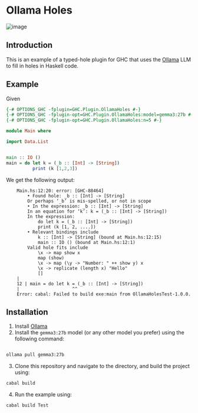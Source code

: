 # Ollama Holes

![image](https://github.com/user-attachments/assets/649ffcd2-0560-47d6-bbbe-74bae08cbb70)

## Introduction
This is an example of a typed-hole plugin for GHC that uses the [Ollama](https://ollama.com/) LLM to fill in holes in Haskell code.


## Example
Given 

```haskell
{-# OPTIONS_GHC -fplugin=GHC.Plugin.OllamaHoles #-}
{-# OPTIONS_GHC -fplugin-opt=GHC.Plugin.OllamaHoles:model=gemma3:27b #-}
{-# OPTIONS_GHC -fplugin-opt=GHC.Plugin.OllamaHoles:n=5 #-}

module Main where

import Data.List


main :: IO ()
main = do let k = (_b :: [Int] -> [String])
          print (k [1,2,3])

```

We get the following output:


```text
    Main.hs:12:20: error: [GHC-88464]
        • Found hole: _b :: [Int] -> [String]
        Or perhaps ‘_b’ is mis-spelled, or not in scope
        • In the expression: _b :: [Int] -> [String]
        In an equation for ‘k’: k = (_b :: [Int] -> [String])
        In the expression:
            do let k = (_b :: [Int] -> [String])
            print (k [1, 2, ....])
        • Relevant bindings include
            k :: [Int] -> [String] (bound at Main.hs:12:15)
            main :: IO () (bound at Main.hs:12:1)
        Valid hole fits include
            \x -> map show x
            map (show)
            \x -> map (\y -> "Number: " ++ show y) x
            \x -> replicate (length x) "Hello"
            []
    |
    12 | main = do let k = (_b :: [Int] -> [String])
    |                    ^^
    Error: cabal: Failed to build exe:main from OllamaHolesTest-1.0.0.
```

## Installation

1. Install [Ollama](https://ollama.com/download)
2. Install the `gemma3:27b` model (or any other model you prefer) using the following command:

```bash

ollama pull gemma3:27b
```
3. Clone this repository and navigate to the directory, and build the project using:

```bash
cabal build
```
4. Run the example using:

```bash
cabal build Test
